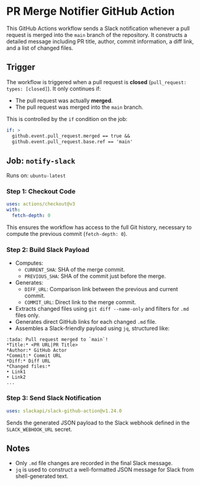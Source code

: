 
# PR Merge Notifier GitHub Action

This GitHub Actions workflow sends a Slack notification whenever a pull request is merged into the `main` branch of the repository. It constructs a detailed message including PR title, author, commit information, a diff link, and a list of changed files.

## Trigger

The workflow is triggered when a pull request is **closed** (`pull_request: types: [closed]`). It only continues if:

- The pull request was actually **merged**.
- The pull request was merged into the `main` branch.

This is controlled by the `if` condition on the job:
```yaml
if: >
  github.event.pull_request.merged == true &&
  github.event.pull_request.base.ref == 'main'
```

## Job: `notify-slack`

Runs on: `ubuntu-latest`

### Step 1: Checkout Code
```yaml
uses: actions/checkout@v3
with:
  fetch-depth: 0
```
This ensures the workflow has access to the full Git history, necessary to compute the previous commit (`fetch-depth: 0`).

### Step 2: Build Slack Payload

- Computes:
  - `CURRENT_SHA`: SHA of the merge commit.
  - `PREVIOUS_SHA`: SHA of the commit just before the merge.
- Generates:
  - `DIFF_URL`: Comparison link between the previous and current commit.
  - `COMMIT_URL`: Direct link to the merge commit.
- Extracts changed files using `git diff --name-only` and filters for `.md` files only.
- Generates direct GitHub links for each changed `.md` file.
- Assembles a Slack-friendly payload using `jq`, structured like:
```
:tada: Pull request merged to `main`!
*Title:* <PR URL|PR Title>
*Author:* GitHub Actor
*Commit:* Commit URL
*Diff:* Diff URL
*Changed files:*
• Link1
• Link2
...
```

### Step 3: Send Slack Notification

```yaml
uses: slackapi/slack-github-action@v1.24.0
```
Sends the generated JSON payload to the Slack webhook defined in the `SLACK_WEBHOOK_URL` secret.

## Notes

- Only `.md` file changes are recorded in the final Slack message.
- `jq` is used to construct a well-formatted JSON message for Slack from shell-generated text.

